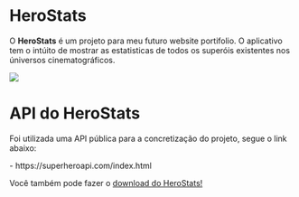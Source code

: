 # HeroStats
<p>O <strong>HeroStats</strong> é um projeto para meu futuro website portifolio. O aplicativo tem o intúito de mostrar as estatisticas de todos os superóis existentes nos úniversos cinematográficos.</p> 
<img src="./assets/cover.png" align="center"/>

# API do HeroStats
<p>Foi utilizada uma API pública para a concretização do projeto, segue o link abaixo:</p>
 - https://superheroapi.com/index.html
 
 <p>Você também pode fazer o <a href="https://expo.io/artifacts/058d38c2-5585-45e7-ad13-ebc34752aac0">download do HeroStats!</a></p>
